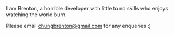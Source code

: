 I am Brenton, a horrible developer with little to no skills who enjoys watching the world burn.

Please email chungbrenton@gmail.com for any enqueries :)
